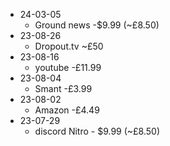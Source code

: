 - 24-03-05
	- Ground news -$9.99 (~£8.50)
- 23-08-26
	- Dropout.tv ~£50
- 23-08-16
	- youtube -£11.99
- 23-08-04
	- Smant -£3.99
- 23-08-02
	- Amazon -£4.49
- 23-07-29
	- discord Nitro - $9.99 (~£8.50)

